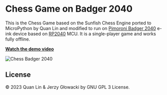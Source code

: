 # Chess Game on Badger 2040

This is the Chess Game based on the Sunfish Chess Engine ported to MicroPython by Quan Lin and modified to run on [Pimoroni Badger 2040](https://shop.pimoroni.com/products/badger-2040) e-ink device based on [RP2040](https://www.raspberrypi.com/products/rp2040/) MCU. It is a single-player game and works fully offline.

[**Watch the demo video**](https://twitter.com/niu_tech/status/1696888854190461252)

![Chess Badger 2040](https://github.com/niutech/chess-badger2040/assets/384997/6ed7ec5c-53f3-4208-a7cb-1f728c058d48)

## License

&copy; 2023 Quan Lin & Jerzy Głowacki by GNU GPL 3 License.
